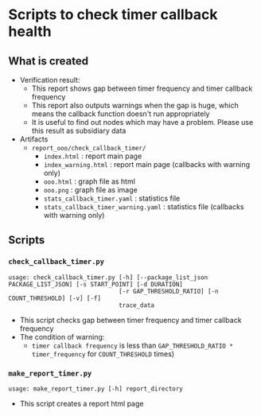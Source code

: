 # Scripts to check timer callback health

## What is created

- Verification result:
  - This report shows gap between timer frequency and timer callback frequency
  - This report also outputs warnings when the gap is huge, which means the callback function doesn't run appropriately
  - It is useful to find out nodes which may have a problem. Please use this result as subsidiary data
- Artifacts
  - `report_ooo/check_callback_timer/`
    - `index.html` : report main page
    - `index_warning.html` : report main page (callbacks with warning only)
    - `ooo.html` : graph file as html
    - `ooo.png` : graph file as image
    - `stats_callback_timer.yaml` : statistics file
    - `stats_callback_timer_warning.yaml` : statistics file (callbacks with warning only)

## Scripts

### `check_callback_timer.py`

```sh:usage
usage: check_callback_timer.py [-h] [--package_list_json PACKAGE_LIST_JSON] [-s START_POINT] [-d DURATION]
                               [-r GAP_THRESHOLD_RATIO] [-n COUNT_THRESHOLD] [-v] [-f]
                               trace_data
```

- This script checks gap between timer frequency and timer callback frequency
- The condition of warning:
  - `timer callback frequency` is less than `GAP_THRESHOLD_RATIO * timer_frequency` for `COUNT_THRESHOLD` times)

### `make_report_timer.py`

```sh:usage
usage: make_report_timer.py [-h] report_directory
```

- This script creates a report html page
